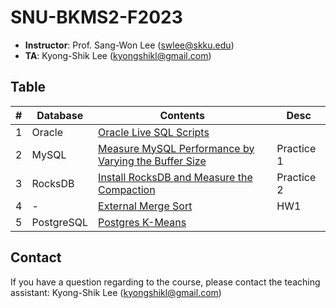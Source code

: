 # SNU-BKMS2-F2023

- **Instructor**: Prof. Sang-Won Lee (swlee@skku.edu)
- **TA**:         Kyong-Shik Lee (kyongshikl@gmail.com)

## Table
|# | Database | Contents | Desc | 
| --- | ---- | --- | --- |
| 1 | Oracle | [Oracle Live SQL Scripts](./oracle/README.md) | |
| 2 | MySQL  |  [Measure MySQL Performance by Varying the Buffer Size](./mysql/README.md) | Practice 1|
| 3 | RocksDB | [Install RocksDB and Measure the Compaction](./rocksdb/README.md) | Practice 2|
| 4 | - | [External Merge Sort](./external-merge-sort/README.md) | HW1 |
| 5 | PostgreSQL | [Postgres K-Means](./postgres-kmeans/README.md) |  |

## Contact
If you have a question regarding to the course, please contact the teaching assistant: Kyong-Shik Lee (kyongshikl@gmail.com)
